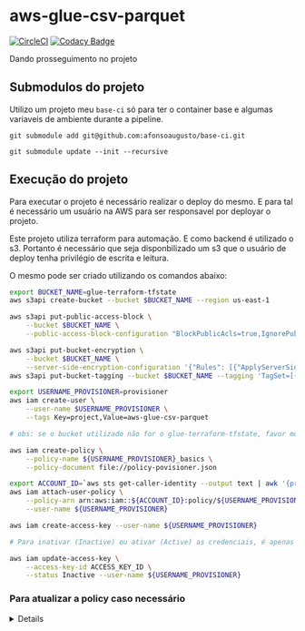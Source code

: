 # aws-glue-csv-parquet

[![CircleCI](https://circleci.com/gh/afonsoaugusto/aws-glue-csv-parquet.svg?style=svg)](https://circleci.com/gh/afonsoaugusto/aws-glue-csv-parquet)
[![Codacy Badge](https://app.codacy.com/project/badge/Grade/748cce6608224bfa87bf7d1e0ffc1caf)](https://www.codacy.com/gh/afonsoaugusto/aws-glue-csv-parquet/dashboard?utm_source=github.com&amp;utm_medium=referral&amp;utm_content=afonsoaugusto/aws-glue-csv-parquet&amp;utm_campaign=Badge_Grade)

Dando prosseguimento no projeto 

## Submodulos do projeto

Utilizo um projeto meu `base-ci` só para ter o container base e algumas variaveis de ambiente durante a pipeline.

`git submodule add git@github.com:afonsoaugusto/base-ci.git`

`git submodule update --init --recursive`

## Execução do projeto

Para executar o projeto é necessário realizar o deploy do mesmo.
E para tal é necessário um usuário na AWS para ser responsavel por deployar o projeto.

Este projeto utiliza terraform para automação. E como backend é utilizado o s3.
Portanto é necessário que seja disponbilizado um s3 que o usuário de deploy tenha privilégio de escrita e leitura.

O mesmo pode ser criado utilizando os comandos abaixo:

```sh
export BUCKET_NAME=glue-terraform-tfstate
aws s3api create-bucket --bucket $BUCKET_NAME --region us-east-1

aws s3api put-public-access-block \
    --bucket $BUCKET_NAME \
    --public-access-block-configuration "BlockPublicAcls=true,IgnorePublicAcls=true,BlockPublicPolicy=true,RestrictPublicBuckets=true"

aws s3api put-bucket-encryption \
    --bucket $BUCKET_NAME \
    --server-side-encryption-configuration '{"Rules": [{"ApplyServerSideEncryptionByDefault": {"SSEAlgorithm": "AES256"}}]}'
aws s3api put-bucket-tagging --bucket $BUCKET_NAME --tagging 'TagSet=[{Key=project,Value=aws-glue-csv-parquet}]'

export USERNAME_PROVISIONER=provisioner
aws iam create-user \
    --user-name $USERNAME_PROVISIONER \
    --tags Key=project,Value=aws-glue-csv-parquet

# obs: se o bucket utilizado não for o glue-terraform-tfstate, favor modificar no arquivo policy-provisioner.json e no vars.env

aws iam create-policy \
    --policy-name ${USERNAME_PROVISIONER}_basics \
    --policy-document file://policy-povisioner.json

export ACCOUNT_ID=`aws sts get-caller-identity --output text | awk '{print $1}'`
aws iam attach-user-policy \
    --policy-arn arn:aws:iam::${ACCOUNT_ID}:policy/${USERNAME_PROVISIONER}_basics \
    --user-name ${USERNAME_PROVISIONER}

aws iam create-access-key --user-name ${USERNAME_PROVISIONER}

# Para inativar (Inactive) ou ativar (Active) as credenciais, é apenas executar:

aws iam update-access-key \
    --access-key-id ACCESS_KEY_ID \
    --status Inactive --user-name ${USERNAME_PROVISIONER}
```

### Para atualizar a policy caso necessário

<details>
```bash
export USERNAME_PROVISIONER=provisioner
export ACCOUNT_ID=`aws sts get-caller-identity --output text | awk '{print $1}'`
aws iam create-policy-version \
    --policy-arn arn:aws:iam::${ACCOUNT_ID}:policy/${USERNAME_PROVISIONER}_basics \
    --policy-document file://policy-povisioner.json \
    --set-as-default

aws iam list-policy-versions \
    --policy-arn arn:aws:iam::${ACCOUNT_ID}:policy/${USERNAME_PROVISIONER}_basics

aws iam delete-policy-version \
    --policy-arn arn:aws:iam::${ACCOUNT_ID}:policy/${USERNAME_PROVISIONER}_basics \
    --version-id v4
```
</details>

## Para atualizar a policy caso necessário

Após criar as credenciais para o usuário, pode ser exportado as variaveis:

```sh
export AWS_ACCESS_KEY_ID=<>
export AWS_SECRET_ACCESS_KEY=<>
```

### Para atualizar a policy caso necessário

## TODO

* Separar os modulos em repositórios separados para reaproveitamento
* Melhorar o template do modulo de iam para ser mais generico
* Levar as definições criadas no Makefile (definições para terraform) para o projeto base-ci
* Subir a versão do terraform devido a mesma que está sendo executada é a 12.29
* Colocar na branch main o passo Plan
* Após colocar passo plan no pipeline main, verificar se é necessário aprovação manual para o apply
* Criar modulos para os itens referentes ao glue
